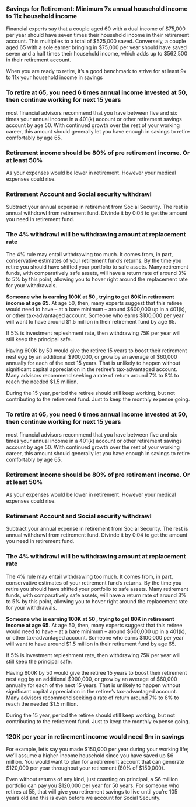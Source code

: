 
### Savings for Retirement: Minimum 7x annual household income to 11x household income

Financial experts say that a couple aged 60 with a dual income of $75,000 per year should have seven times their household income in their retirement account. This multiplies to a total of $525,000 saved. Conversely, a couple aged 65 with a sole earner bringing in $75,000 per year should have saved seven and a half times their household income, which adds up to $562,500 in their retirement account.

When you are ready to retire, it’s a good benchmark to strive for at least 9x to 11x your household income in savings

### To retire at 65, you need 6 times annual income invested at 50, then continue working for next 15 years
most financial advisors recommend that you have between five and six times your annual income in a 401(k) account or other retirement savings account by age 50. With continued growth over the rest of your working career, this amount should generally let you have enough in savings to retire comfortably by age 65.


### Retirement income should be 80% of pre retirement income. Or at least 50%
As your expenses would be lower in retirement. However your medical expenses could rise.   

### Retirement Account and Social security withdrawl
Subtract your annual expense in retirement from Social Security. The rest is annual withdrawl from retirement fund. 
Divinde it by 0.04 to get the amount you need in retirement fund.  

### The 4% withdrawl will be withdrawing amount at replacement rate
The 4% rule may entail withdrawing too much. It comes from, in part, conservative estimates of your retirement fund’s returns. By the time you retire you should have shifted your portfolio to safe assets. Many retirement funds, with comparatively safe assets, will have a return rate of around 3% to 5% by this point, allowing you to hover right around the replacement rate for your withdrawals.

**Someone who is earning 100K at 50 , trying to get 80K in retirement income at age 65**. 
At age 50, then, many experts suggest that this retiree would need to have – at a bare minimum – around $600,000 up in a 401(k), or other tax-advantaged account. 
Someone who earns $100,000 per year will want to have around $1.5 million in their retirement fund by age 65.   

If 5% is investment repleshment rate, then withdrawing 75K per year will still keep the principal safe.   

Having 600K by 50 would give the retiree 15 years to boost their retirement nest egg by an additional $900,000, or grow by an average of $60,000 annually for each of the next 15 years. That is unlikely to happen without significant capital appreciation in the retiree’s tax-advantaged account. Many advisors recommend seeking a rate of return around 7% to 8% to reach the needed $1.5 million.

During the 15 year, period the retiree should still keep working, but not contributing to the retirement fund. Just to keep the monthly expense going.   


### To retire at 65, you need 6 times annual income invested at 50, then continue working for next 15 years
most financial advisors recommend that you have between five and six times your annual income in a 401(k) account or other retirement savings account by age 50. With continued growth over the rest of your working career, this amount should generally let you have enough in savings to retire comfortably by age 65.


### Retirement income should be 80% of pre retirement income. Or at least 50%
As your expenses would be lower in retirement. However your medical expenses could rise.   

### Retirement Account and Social security withdrawl
Subtract your annual expense in retirement from Social Security. The rest is annual withdrawl from retirement fund. 
Divinde it by 0.04 to get the amount you need in retirement fund.  

### The 4% withdrawl will be withdrawing amount at replacement rate
The 4% rule may entail withdrawing too much. It comes from, in part, conservative estimates of your retirement fund’s returns. By the time you retire you should have shifted your portfolio to safe assets. Many retirement funds, with comparatively safe assets, will have a return rate of around 3% to 5% by this point, allowing you to hover right around the replacement rate for your withdrawals.

**Someone who is earning 100K at 50 , trying to get 80K in retirement income at age 65**. 
At age 50, then, many experts suggest that this retiree would need to have – at a bare minimum – around $600,000 up in a 401(k), or other tax-advantaged account. 
Someone who earns $100,000 per year will want to have around $1.5 million in their retirement fund by age 65.   

If 5% is investment repleshment rate, then withdrawing 75K per year will still keep the principal safe.   

Having 600K by 50 would give the retiree 15 years to boost their retirement nest egg by an additional $900,000, or grow by an average of $60,000 annually for each of the next 15 years. That is unlikely to happen without significant capital appreciation in the retiree’s tax-advantaged account. Many advisors recommend seeking a rate of return around 7% to 8% to reach the needed $1.5 million.

During the 15 year, period the retiree should still keep working, but not contributing to the retirement fund. Just to keep the monthly expense going.   

### 120K per year in retirement income would need 6m in savings

For example, let’s say you made $150,000 per year during your working life; we’ll assume a higher-income household since you have saved up $6 million. You would want to plan for a retirement account that can generate $120,000 per year throughout your retirement (80% of $150,000).

Even without returns of any kind, just coasting on principal, a $6 million portfolio can pay you $120,000 per year for 50 years. For someone who retires at 55, that will give you retirement savings to live until you’re 105 years old and this is even before we account for Social Security.


